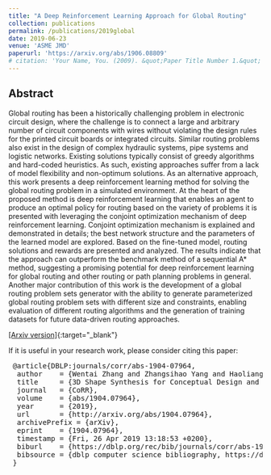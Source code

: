 ```yaml
---
title: "A Deep Reinforcement Learning Approach for Global Routing"
collection: publications
permalink: /publications/2019global
date: 2019-06-23
venue: 'ASME JMD'
paperurl: 'https://arxiv.org/abs/1906.08809'
# citation: 'Your Name, You. (2009). &quot;Paper Title Number 1.&quot; <i>Journal 1</i>. 1(1).'
---
```


## Abstract

Global routing has been a historically challenging problem in electronic circuit design, where the challenge is to connect a large and arbitrary number of circuit components with wires without violating the design rules for the printed circuit boards or integrated circuits. Similar routing problems also exist in the design of complex hydraulic systems, pipe systems and logistic networks. Existing solutions typically consist of greedy algorithms and hard-coded heuristics. As such, existing approaches suffer from a lack of model flexibility and non-optimum solutions. As an alternative approach, this work presents a deep reinforcement learning method for solving the global routing problem in a simulated environment. At the heart of the proposed method is deep reinforcement learning that enables an agent to produce an optimal policy for routing based on the variety of problems it is presented with leveraging the conjoint optimization mechanism of deep reinforcement learning. Conjoint optimization mechanism is explained and demonstrated in details; the best network structure and the parameters of the learned model are explored. Based on the fine-tuned model, routing solutions and rewards are presented and analyzed. The results indicate that the approach can outperform the benchmark method of a sequential A* method, suggesting a promising potential for deep reinforcement learning for global routing and other routing or path planning problems in general. Another major contribution of this work is the development of a global routing problem sets generator with the ability to generate parameterized global routing problem sets with different size and constraints, enabling evaluation of different routing algorithms and the generation of training datasets for future data-driven routing approaches.

[[Arxiv version]](https://arxiv.org/abs/1906.08809){:target="_blank"} 

If it is useful in your research work, please consider citing this paper:

<pre>
 @article{DBLP:journals/corr/abs-1904-07964,  
  author    = {Wentai Zhang and Zhangsihao Yang and Haoliang Jiang and Suyash Nigam and Soji Yamakawa and Tomotake Furuhata and Kenji Shimada and Levent Burak Kara},  
  title     = {3D Shape Synthesis for Conceptual Design and Optimization Using Variational Autoencoders},   
  journal   = {CoRR},  
  volume    = {abs/1904.07964},  
  year      = {2019},  
  url       = {http://arxiv.org/abs/1904.07964},  
  archivePrefix = {arXiv},  
  eprint    = {1904.07964},  
  timestamp = {Fri, 26 Apr 2019 13:18:53 +0200},  
  biburl    = {https://dblp.org/rec/bib/journals/corr/abs-1904-07964},  
  bibsource = {dblp computer science bibliography, https://dblp.org}  
 }
</pre>
